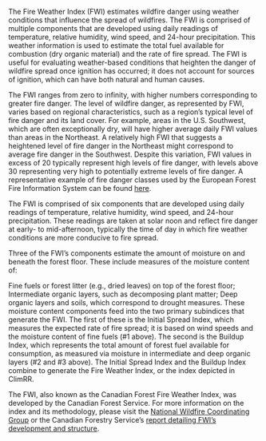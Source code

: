 The Fire Weather Index (FWI) estimates wildfire danger using weather conditions that influence the spread of wildfires. The FWI is comprised of multiple components that are developed using daily readings of temperature, relative humidity, wind speed, and 24-hour precipitation. This weather information is used to estimate the total fuel available for combustion (dry organic material) and the rate of fire spread. The FWI is useful for evaluating weather-based conditions that heighten the danger of wildfire spread once ignition has occurred; it does not account for sources of ignition, which can have both natural and human causes.

The FWI ranges from zero to infinity, with higher numbers corresponding to greater fire danger. The level of wildfire danger, as represented by FWI, varies based on regional characteristics, such as a region’s typical level of fire danger and its land cover. For example, areas in the U.S. Southwest, which are often exceptionally dry, will have higher average daily FWI values than areas in the Northeast. A relatively high FWI that suggests a heightened level of fire danger in the Northeast might correspond to average fire danger in the Southwest. Despite this variation, FWI values in excess of 20 typically represent high levels of fire danger, with levels above 30 representing very high to potentially extreme levels of fire danger. A representative example of fire danger classes used by the European Forest Fire Information System can be found [here](https://forest-fire.emergency.copernicus.eu/about-effis/technical-background/fire-danger-forecast).

The FWI is comprised of six components that are developed using daily readings of temperature, relative humidity, wind speed, and 24-hour precipitation. These readings are taken at solar noon and reflect fire danger at early- to mid-afternoon, typically the time of day in which fire weather conditions are more conducive to fire spread.

Three of the FWI’s components estimate the amount of moisture on and beneath the forest floor. These include measures of the moisture content of:

Fine fuels or forest litter (e.g., dried leaves) on top of the forest floor;
Intermediate organic layers, such as decomposing plant matter;
Deep organic layers and soils, which correspond to drought measures.
These moisture content components feed into the two primary subindices that generate the FWI. The first of these is the Initial Spread Index, which measures the expected rate of fire spread; it is based on wind speeds and the moisture content of fine fuels (#1 above). The second is the Buildup Index, which represents the total amount of forest fuel available for consumption, as measured via moisture in intermediate and deep organic layers (#2 and #3 above). The Initial Spread Index and the Buildup Index combine to generate the Fire Weather Index, or the index depicted in ClimRR.

The FWI, also known as the Canadian Forest Fire Weather Index, was developed by the Canadian Forest Service. For more information on the index and its methodology, please visit the [National Wildfire Coordinating Group](https://www.nwcg.gov/publications/pms437/cffdrs/fire-weather-index-system) or the Canadian Forestry Service’s [report detailing FWI’s development and structure](https://cfs.nrcan.gc.ca/pubwarehouse/pdfs/19927.pdf).